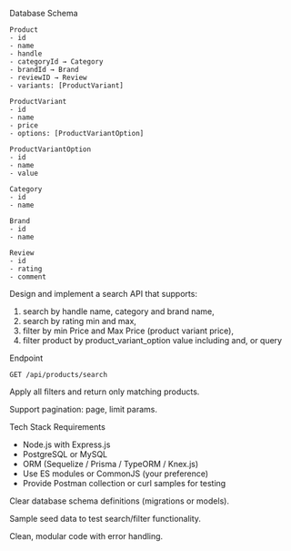 Database Schema

```
Product
- id
- name
- handle
- categoryId → Category
- brandId → Brand
- reviewID → Review
- variants: [ProductVariant]

ProductVariant
- id
- name
- price
- options: [ProductVariantOption]

ProductVariantOption
- id
- name
- value

Category
- id
- name

Brand
- id
- name

Review
- id
- rating
- comment
```

Design and implement a search API that supports:

1. search by handle name, category and brand name,
2. search by rating min and max,
3. filter by min Price and Max Price (product variant price),
4. filter product by product_variant_option value including and, or query

Endpoint

```
GET /api/products/search
```

Apply all filters and return only matching products.

Support pagination: page, limit params.

Tech Stack Requirements

-   Node.js with Express.js
-   PostgreSQL or MySQL
-   ORM (Sequelize / Prisma / TypeORM / Knex.js)
-   Use ES modules or CommonJS (your preference)
-   Provide Postman collection or curl samples for testing

Clear database schema definitions (migrations or models).

Sample seed data to test search/filter functionality.

Clean, modular code with error handling.
